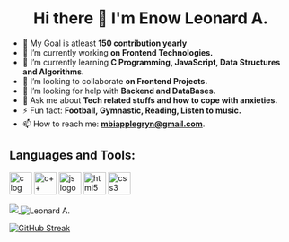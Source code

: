 <h1 style = "text-align: center;"> Hi there 👋 I'm Enow Leonard A.</h1>

- 🎯 My Goal is atleast **150 contribution yearly**
- 🔭 I’m currently working **on Frontend Technologies.**
- 🌱 I’m currently learning **C Programming, JavaScript, Data Structures and Algorithms.**
- 👯 I’m looking to collaborate **on Frontend Projects.**
- 🤔 I’m looking for help with **Backend and DataBases.**
- 💬 Ask me about **Tech related stuffs and how to cope with anxieties.**
- ⚡ Fun fact: **Football, Gymnastic, Reading, Listen to music.**
- 📫 How to reach me: **mbiapplegryn@gmail.com**.
<!--
<h2>Connect with me:</h2>
-->

<h2 align="left">Languages and Tools:</h2>
<p align="left">
  <a href="https://www.geeksforgeeks.org/c-programming-language/?ref=ghm"><img src="https://upload.wikimedia.org/wikipedia/commons/1/18/C_Programming_Language.svg" alt="c log" width="40" height="40"/></a>
  <a href="https://www.geeksforgeeks.org/c-plus-plus/?ref=ghm"><img src="https://upload.wikimedia.org/wikipedia/commons/1/18/ISO_C%2B%2B_Logo.svg" alt="c++ logo" width="40" height="40"/></a> 
<a href="https://javascript.info/"><img src="https://upload.wikimedia.org/wikipedia/commons/9/99/Unofficial_JavaScript_logo_2.svg" alt="js logo" width="40" height="40"></a>
<a href="https://www.w3schools.com/html/"><img src="https://upload.wikimedia.org/wikipedia/commons/3/38/HTML5_Badge.svg" alt="html5 logo" width="40" height="40"></a>
<a href="https://www.w3schools.com/css/"><img src="https://upload.wikimedia.org/wikipedia/commons/d/d5/CSS3_logo_and_wordmark.svg" alt="css3 logo" width="40" height="40"></a></p>
<p>
<a href="https://github.com/anuraghazra/github-readme-stats">
    <img src="https://github-readme-stats.vercel.app/api/top-langs/?username=KaptainCS3&theme=tokyonight&layout=compact&hide_border=true&langs_count=6"/>
</a>
<img align="center" src="https://github-readme-stats.vercel.app/api?username=KaptainCS3&show_icons=true&hide_border=true&count_private=true&theme=tokyonight&locale=en" alt="Leonard A." /></p>

<!-- <a href="https://github.com/anuraghazra/github-readme-stats" >
    <img align="center" src="https://github-readme-stats.vercel.app/api/wakatime?username=KaptainCS3&theme=tokyonight&hide_border=true&line_height=30" /> 
</a> -->

[![GitHub Streak](http://github-readme-streak-stats.herokuapp.com?user=KaptainCS3&theme=tokyonight&date_format=j%20M%5B%20Y%5D&border=DD2727)](https://git.io/streak-stats)

</p>
<!--
**KaptainCS3/KaptainCS3** is a ✨ _special_ ✨ repository because its `README.md` (this file) appears on your GitHub profile.

Here are some ideas to get you started:
- 
- 
- 😄 Pronouns: ...
-  ...
-->
